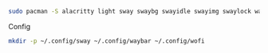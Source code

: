 
```sh
sudo pacman -S alacritty light sway swaybg swayidle swayimg swaylock waybar wofi fonts-font-awesome
```



Config

```sh
mkdir -p ~/.config/sway ~/.config/waybar ~/.config/wofi
```

